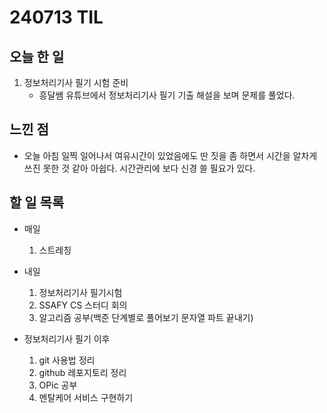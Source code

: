 # 240713 TIL

## 오늘 한 일
1. 정보처리기사 필기 시험 준비
    - 흥달쌤 유튜브에서 정보처리기사 필기 기출 해설을 보며 문제를 풀었다.

## 느낀 점
- 오늘 아침 일찍 일어나서 여유시간이 있었음에도 딴 짓을 좀 하면서 시간을 알차게 쓰진 못한 것 같아 아쉽다. 시간관리에 보다 신경 쓸 필요가 있다.

## 할 일 목록
 - 매일
    1. 스트레칭

 - 내일
    1. 정보처리기사 필기시험
    2. SSAFY CS 스터디 회의
    3. 알고리즘 공부(백준 단계별로 풀어보기 문자열 파트 끝내기)

 - 정보처리기사 필기 이후
    1. git 사용법 정리
    2. github 레포지토리 정리
    3. OPic 공부
    4. 멘탈케어 서비스 구현하기